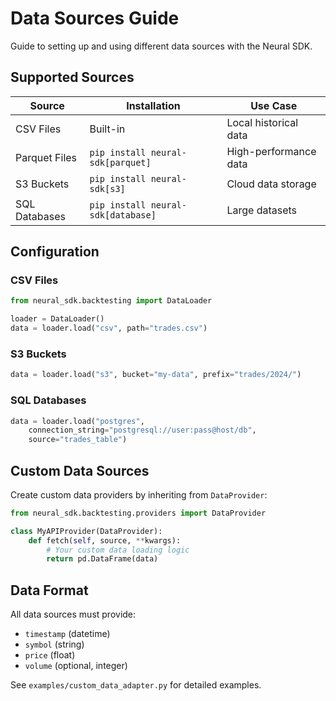 # Data Sources Guide

Guide to setting up and using different data sources with the Neural SDK.

## Supported Sources

| Source | Installation | Use Case |
|--------|-------------|----------|
| CSV Files | Built-in | Local historical data |
| Parquet Files | `pip install neural-sdk[parquet]` | High-performance data |
| S3 Buckets | `pip install neural-sdk[s3]` | Cloud data storage |
| SQL Databases | `pip install neural-sdk[database]` | Large datasets |

## Configuration

### CSV Files
```python
from neural_sdk.backtesting import DataLoader

loader = DataLoader()
data = loader.load("csv", path="trades.csv")
```

### S3 Buckets
```python
data = loader.load("s3", bucket="my-data", prefix="trades/2024/")
```

### SQL Databases
```python
data = loader.load("postgres", 
    connection_string="postgresql://user:pass@host/db",
    source="trades_table")
```

## Custom Data Sources

Create custom data providers by inheriting from `DataProvider`:

```python
from neural_sdk.backtesting.providers import DataProvider

class MyAPIProvider(DataProvider):
    def fetch(self, source, **kwargs):
        # Your custom data loading logic
        return pd.DataFrame(data)
```

## Data Format

All data sources must provide:
- `timestamp` (datetime)
- `symbol` (string)  
- `price` (float)
- `volume` (optional, integer)

See `examples/custom_data_adapter.py` for detailed examples.
